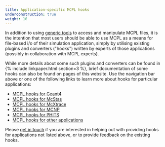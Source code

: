 ```yaml
---
title: Application-specific MCPL hooks
underconstruction: true
weight: 10
---
```


In addition to using [generic tools](LOCAL:usage_cmdline/) to access and manipulate MCPL files, it is the intention that most users should be able to use MCPL as a means for file-based i/o of their simulation application, simply by utilising existing plugins and converters ("hooks") written by experts of those applications (possibly in collaboration with MCPL experts).

While more details about some such plugins and converters can be found in {% include linkpaper.html section=3
%}, brief documentation of some hooks can also be found on pages of this website. Use the navigation bar above or one of the following links to learn more about hooks for particular applications:

* [MCPL hooks for Geant4](LOCAL:hooks_geant4/)
* [MCPL hooks for McStas](LOCAL:hooks_mcstas/)
* [MCPL hooks for McXtrace](LOCAL:hooks_mcxtrace/)
* [MCPL hooks for MCNP](LOCAL:hooks_mcnp/)
* [MCPL hooks for PHITS](LOCAL:hooks_phits/)
* [MCPL hooks for other applications](LOCAL:hooks_others/)

Please [get in touch](LOCAL:contact/) if you are interested in helping out with providing hooks for applications not listed above, or to provide feedback on the existing hooks.
